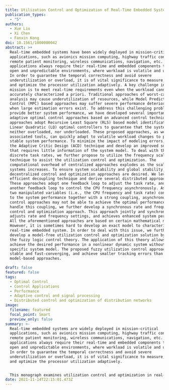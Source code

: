 ```yaml
---
title: Utilization Control and Optimization of Real-Time Embedded Systems
publication_types:
  - "5"
authors:
  - Xue Liu
  - Xi Chen
  - Fanxin Kong
doi: 10.1561/1000000042
abstract: >+
  Real-time embedded systems have been widely deployed in mission-critical
  applications, such as avionics mission computing, highway traffic control,
  remote patient monitoring, wireless communications, navigation, etc. These
  applications always require their real-time and embedded components to work in
  open and unpredictable environments, where workload is volatile and unknown.
  In order to guarantee the temporal correctness and avoid severe
  underutilization or overload, it is of vital significance to measure, control,
  and optimize the processor utilization adaptively. A key challenge in this
  mission is to meet real-time requirements even when the workload cannot be
  accurately characterized a priori. Traditional approaches of worst-case
  analysis may cause underutilization of resources, while Model Predictive
  Control (MPC) based approaches may suffer severe performance deterioration
  when large estimation errors exist. To address this challenging problem and
  provide better system performance, we have developed several important online
  adaptive optimal control approaches based on advanced control techniques. Our
  approaches adopt Recursive Least Square (RLS) based model identification and
  Linear Quadratic (LQ) optimal controllers to guarantee that the systems are
  neither overloaded, nor underloaded. These proposed approaches, as well as the
  associated tools, can quickly adapt to volatile workload changes to provide
  stable system performance. To minimize the impact of modeling errors, we adopt
  the Adaptive Critic Design (ACD) technique and develop an improved solution
  that requires little information of the system model. To deal with the
  discrete task rates, we further propose to utilize the frequency scaling
  technique to assist the utilization control and optimization. The
  computational overhead of centralized approaches explodes as the scale of
  systems increases. To ensure system scalability and global stability,
  decentralized control and optimization approaches are desired. We leverage an
  efficient decoupling technique and derive several distributed approaches.
  These approaches adopt one feedback loop to adjust the task rate, and apply
  another feedback loop to control the CPU frequency asynchronously. As these
  two manipulated variables (i.e., the CPU frequency and task rate) contribute
  to the system performance together with a strong coupling, asynchronous
  control approaches may not be able to achieve the optimal performance. To
  handle this coupling, we further develop a synchronous rate and frequency
  control and optimization approach. This approach jointly and synchronously
  adjusts rate and frequency settings, and achieves enhanced system performance.
  All the aforementioned approaches are based on certain mathematical models.
  However, it is sometimes hard to develop an exact model to characterize a
  real-time embedded system. In order to deal with this issue, we further
  develop a model-free utilization control and optimization solution by applying
  the fuzzy logic control theory. The application of this theory allows us to
  achieve the desired performance in a nonlinear dynamic system without a
  specific system model. The proposed fuzzy utilization control approaches are
  stable and fast-converging, and achieve smaller tracking errors than
  model-based approaches.

draft: false
featured: false
tags:
  - Optimal Control
  - Control Applications
  - Performance
  - Adaptive control and signal processing
  - Distributed control and optimization of distribution networks
image:
  filename: featured
  focal_point: Smart
  preview_only: false
summary: >-
  Real-time embedded systems are widely deployed in mission-critical
  applications, such as avionics mission computing, highway traffic control,
  remote patient monitoring, wireless communications, navigation, etc. These
  applications always require their real-time and embedded components to work in
  open and unpredictable environments, where workload is volatile and unknown.
  In order to guarantee the temporal correctness and avoid severe
  underutilization or overload, it is of vital significance to measure, control,
  and optimize the processor utilization adaptively.


  This monograph examines utilization control and optimization in real-time embedded systems. In many practical real-time embedded applications, it is desired to keep the processors’ utilizations at the schedulable upper bounds. In this way, the systems deliver their best Quality of Service (QoS), and, at the same time, all real-time tasks remain schedulable. In order to achieve this goal, the authors present several effective solutions that adaptively adjust task rates and/or processor frequencies to enforce the desired utilization. Feedback control and optimization techniques have been leveraged to ensure that a system is neither overloaded nor underutilized.
date: 2021-11-14T22:15:01.473Z
---
```

